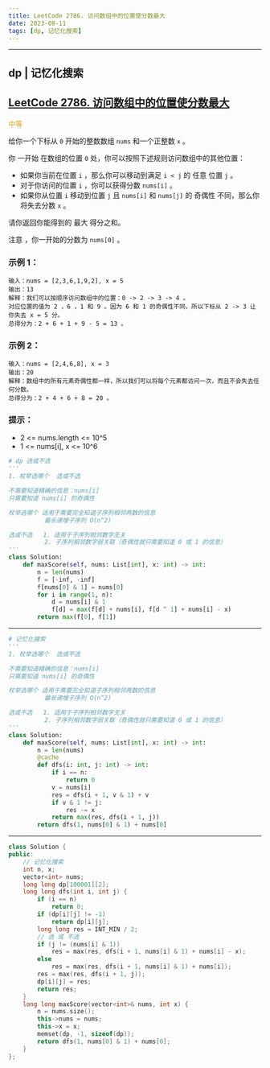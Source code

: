 ```yaml
---
title: LeetCode 2786. 访问数组中的位置使分数最大
date: 2023-08-11
tags: [dp, 记忆化搜索]
---
```


---
## dp | 记忆化搜索

## [LeetCode 2786. 访问数组中的位置使分数最大](https://leetcode.cn/problems/visit-array-positions-to-maximize-score/)

<font color=#dca124>中等</font>

给你一个下标从 `0` 开始的整数数组 `nums` 和一个正整数 `x` 。

你 一开始 在数组的位置 `0` 处，你可以按照下述规则访问数组中的其他位置：

+ 如果你当前在位置 `i` ，那么你可以移动到满足 `i < j` 的 任意 位置 `j` 。
+ 对于你访问的位置 `i` ，你可以获得分数 `nums[i]` 。
+ 如果你从位置 `i` 移动到位置 `j` 且 `nums[i]` 和 `nums[j]` 的 奇偶性 不同，那么你将失去分数 `x` 。

请你返回你能得到的 最大 得分之和。

注意 ，你一开始的分数为 `nums[0]` 。

### 示例 1：
```
输入：nums = [2,3,6,1,9,2], x = 5
输出：13
解释：我们可以按顺序访问数组中的位置：0 -> 2 -> 3 -> 4 。
对应位置的值为 2 ，6 ，1 和 9 。因为 6 和 1 的奇偶性不同，所以下标从 2 -> 3 让你失去 x = 5 分。
总得分为：2 + 6 + 1 + 9 - 5 = 13 。
```
### 示例 2：
```
输入：nums = [2,4,6,8], x = 3
输出：20
解释：数组中的所有元素奇偶性都一样，所以我们可以将每个元素都访问一次，而且不会失去任何分数。
总得分为：2 + 4 + 6 + 8 = 20 。
```
### 提示：
+ 2 <= nums.length <= 10^5
+ 1 <= nums[i], x <= 10^6

```python
# dp 选或不选 
'''
1. 杖举选哪个  选或不选

不需要知道精确的信息：nums[i]
只需要知道 nums[i] 的奇偶性

杖举选哪个 适用于需要完全知道子序列相邻两数的信息
          最长递增子序列 O(n^2)

选或不选   1. 适用于子序列相邻数字无关
          2. 子序列相邻数字弱关联（奇偶性就只需要知道 0 或 1 的信息）
'''
class Solution:
    def maxScore(self, nums: List[int], x: int) -> int:
        n = len(nums)
        f = [-inf, -inf]
        f[nums[0] & 1] = nums[0]
        for i in range(1, n):
            d = nums[i] & 1
            f[d] = max(f[d] + nums[i], f[d ^ 1] + nums[i] - x)
        return max(f[0], f[1])
```
---
```python
# 记忆化搜索
'''
1. 杖举选哪个  选或不选

不需要知道精确的信息：nums[i]
只需要知道 nums[i] 的奇偶性

杖举选哪个 适用于需要完全知道子序列相邻两数的信息
          最长递增子序列 O(n^2)

选或不选   1. 适用于子序列相邻数字无关
          2. 子序列相邻数字弱关联（奇偶性就只需要知道 0 或 1 的信息）
'''
class Solution:
    def maxScore(self, nums: List[int], x: int) -> int:
        n = len(nums)
        @cache
        def dfs(i: int, j: int) -> int:
            if i == n:
                return 0
            v = nums[i]
            res = dfs(i + 1, v & 1) + v
            if v & 1 != j:
                res -= x
            return max(res, dfs(i + 1, j))
        return dfs(1, nums[0] & 1) + nums[0]
```
---
```cpp
class Solution {
public:
    // 记忆化搜索
    int n, x;
    vector<int> nums;
    long long dp[100001][2];
    long long dfs(int i, int j) {
        if (i == n)
            return 0;
        if (dp[i][j] != -1)
            return dp[i][j];
        long long res = INT_MIN / 2;
        // 选 或 不选
        if (j != (nums[i] & 1))
            res = max(res, dfs(i + 1, nums[i] & 1) + nums[i] - x);
        else 
            res = max(res, dfs(i + 1, nums[i] & 1) + nums[i]);
        res = max(res, dfs(i + 1, j));
        dp[i][j] = res;
        return res;
    }
    long long maxScore(vector<int>& nums, int x) {
        n = nums.size();
        this->nums = nums;
        this->x = x;
        memset(dp, -1, sizeof(dp));
        return dfs(1, nums[0] & 1) + nums[0]; 
    }
};
```